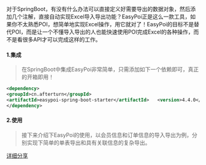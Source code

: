 对于SpringBoot，有没有什么办法可以直接定义好需要导出的数据对象，然后添加几个注解，直接自动实现Excel导入导出功能？EasyPoi正是这么一款工具，如果你不太熟悉POI，想简单地实现Excel操作，用它就对了！EasyPoi的目标不是替代POI，而是让一个不懂导入导出的人也能快速使用POI完成Excel的各种操作，而不是看很多API才可以完成这样的工作。

#### 1.集成

> 在SpringBoot中集成EasyPoi非常简单，只需添加如下一个依赖即可，真正的开箱即用！

```xml
<dependency>  
<groupId>cn.afterturn</groupId>  
<artifactId>easypoi-spring-boot-starter</artifactId>   <version>4.4.0</version>
</dependency>
```
#### 2.使用
>接下来介绍下EasyPoi的使用，以会员信息和订单信息的导入导出为例，分别实现下简单的单表导出和具有关联信息的复杂导出。

[详细分享](https://shimo.im/docs/PpJKjWgVYcwGP3h6/ )

